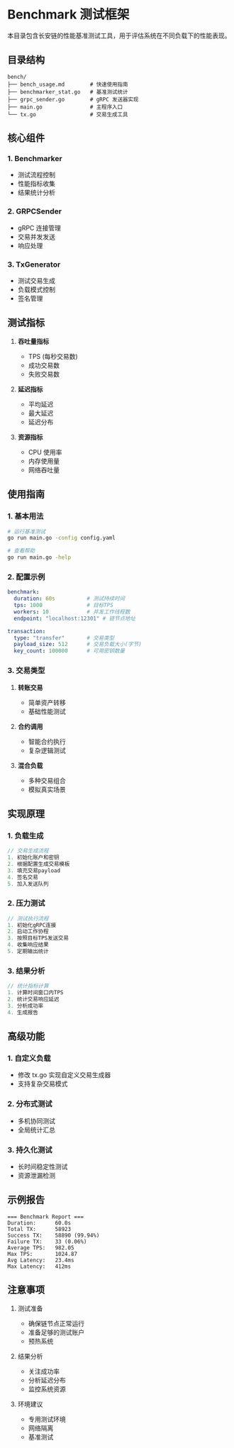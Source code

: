 # Benchmark 测试框架

本目录包含长安链的性能基准测试工具，用于评估系统在不同负载下的性能表现。

## 目录结构

```
bench/
├── bench_usage.md        # 快速使用指南
├── benchmarker_stat.go   # 基准测试统计
├── grpc_sender.go        # gRPC 发送器实现
├── main.go               # 主程序入口
└── tx.go                 # 交易生成工具
```

## 核心组件

### 1. Benchmarker
- 测试流程控制
- 性能指标收集
- 结果统计分析

### 2. GRPCSender
- gRPC 连接管理
- 交易并发发送
- 响应处理

### 3. TxGenerator
- 测试交易生成
- 负载模式控制
- 签名管理

## 测试指标

1. **吞吐量指标**
   - TPS (每秒交易数)
   - 成功交易数
   - 失败交易数

2. **延迟指标**
   - 平均延迟
   - 最大延迟
   - 延迟分布

3. **资源指标**
   - CPU 使用率
   - 内存使用量
   - 网络吞吐量

## 使用指南

### 1. 基本用法

```bash
# 运行基准测试
go run main.go -config config.yaml

# 查看帮助
go run main.go -help
```

### 2. 配置示例

```yaml
benchmark:
  duration: 60s          # 测试持续时间
  tps: 1000              # 目标TPS
  workers: 10            # 并发工作线程数
  endpoint: "localhost:12301" # 链节点地址

transaction:
  type: "transfer"       # 交易类型
  payload_size: 512      # 交易负载大小(字节)
  key_count: 100000      # 可用密钥数量
```

### 3. 交易类型

1. **转账交易**
   - 简单资产转移
   - 基础性能测试

2. **合约调用**
   - 智能合约执行
   - 复杂逻辑测试

3. **混合负载**
   - 多种交易组合
   - 模拟真实场景

## 实现原理

### 1. 负载生成

```go
// 交易生成流程
1. 初始化账户和密钥
2. 根据配置生成交易模板
3. 填充交易payload
4. 签名交易
5. 加入发送队列
```

### 2. 压力测试

```go
// 测试执行流程
1. 初始化gRPC连接
2. 启动工作协程
3. 按照目标TPS发送交易
4. 收集响应结果
5. 定期输出统计
```

### 3. 结果分析

```go
// 统计指标计算
1. 计算时间窗口内TPS
2. 统计交易响应延迟
3. 分析成功率
4. 生成报告
```

## 高级功能

### 1. 自定义负载
- 修改 tx.go 实现自定义交易生成器
- 支持复杂交易模式

### 2. 分布式测试
- 多机协同测试
- 全局统计汇总

### 3. 持久化测试
- 长时间稳定性测试
- 资源泄漏检测

## 示例报告

```
=== Benchmark Report ===
Duration:      60.0s
Total TX:      58923
Success TX:    58890 (99.94%)
Failure TX:    33 (0.06%)
Average TPS:   982.05
Max TPS:       1024.87
Avg Latency:   23.4ms
Max Latency:   412ms
```

## 注意事项

1. 测试准备
   - 确保链节点正常运行
   - 准备足够的测试账户
   - 预热系统

2. 结果分析
   - 关注成功率
   - 分析延迟分布
   - 监控系统资源

3. 环境建议
   - 专用测试环境
   - 网络隔离
   - 基准测试

